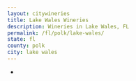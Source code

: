 ```yaml
---
layout: citywineries
title: Lake Wales Wineries
description: Wineries in Lake Wales, FL
permalink: /fl/polk/lake-wales/
state: fl
county: polk
city: lake wales
---
```

-
